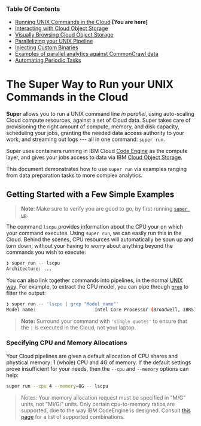 ### Table Of Contents

- [Running UNIX Commands in the Cloud](./README.md#readme) **[You are here]**
- [Interacting with Cloud Object Storage](./super-cos.md#readme)
- [Visually Browsing Cloud Object Storage](./super-browse.md#readme)
- [Parallelizing your UNIX Pipeline](./super-parallelism.md#readme)
- [Injecting Custom Binaries](./super-cloudbin.md#readme)
- [Examples of parallel analytics against CommonCrawl data](../blogs/2-Super-Examples/README.md#readme)
- [Automating Periodic Tasks](./super-every.md)

# The Super Way to Run your UNIX Commands in the Cloud

**Super** allows you to run a UNIX command line *in parallel*, using
auto-scaling Cloud compute resources, against a set of Cloud data.
Super takes care of provisioning the right amount of compute, memory,
and disk capacity, scheduling your jobs, granting the needed data
access authority to your work, and streaming out logs --- all in one
command: `super run`.

Super uses containers running in IBM Cloud [Code
Engine](https://www.ibm.com/cloud/code-engine) as the compute layer,
and gives your jobs access to data via IBM [Cloud Object
Storage](https://www.ibm.com/cloud/object-storage).

This document demonstrates how to use `super run` via examples ranging
from data preparation tasks to more complex analytics. <!--
Separately, you may be interested in the [detailed usage guide for
`super run`](./super-run.md). -->

## Getting Started with a Few Simple Examples

> **Note**: Make sure to verify you are good to go, by first running
> [`super up`](./super-up.md).

The command `lscpu` provides information about the CPU your on which
your command executes. Using `super run`, we can easily run this in
the Cloud. Behind the scenes, CPU resources will automatically be spun
up and torn down, without your having to worry about anything beyond
the commands you wish to execute:

```sh
❯ super run -- lscpu
Architecture: ...
```

You can also link together commands into pipelines, in the normal
[UNIX way](https://en.wikipedia.org/wiki/Unix_philosophy). For
example, to extract the CPU model, you can pipe through
[`grep`](https://en.wikipedia.org/wiki/Grep) to filter the output:

```sh
❯ super run -- 'lscpu | grep "Model name"'
Model name:                      Intel Core Processor (Broadwell, IBRS)
```

> **Note:** Surround your command with `'single quotes'` to ensure
> that the `|` is executed in the Cloud, not your laptop.

### Specifying CPU and Memory Allocations

Your Cloud pipelines are given a default allocation of CPU shares and
phystical memory: 1 (whole) CPU and 4G of memory.  If the default
settings prove insufficient for your needs, then the `--cpu` and
`--memory` options can help:

```sh
super run --cpu 4 --memory=8G -- lscpu
```

> Notes: Your memory allocation request must be specified in "M/G"
units, not "Mi/Gi" units. Only certain cpu-to-memory ratios are
supported, due to the way IBM CodeEngine is designed. Consult [this
page](https://cloud.ibm.com/docs/codeengine?topic=codeengine-mem-cpu-combo)
for a list of supported combinations.


<!--## Others

```sh
super run -p 30  -- 'yes hello world | dd bs=1000024 count=100000 | mc pipe /s3/ibm/us/south/pdata/data${JOB_INDEX}.txt'
``` -->
